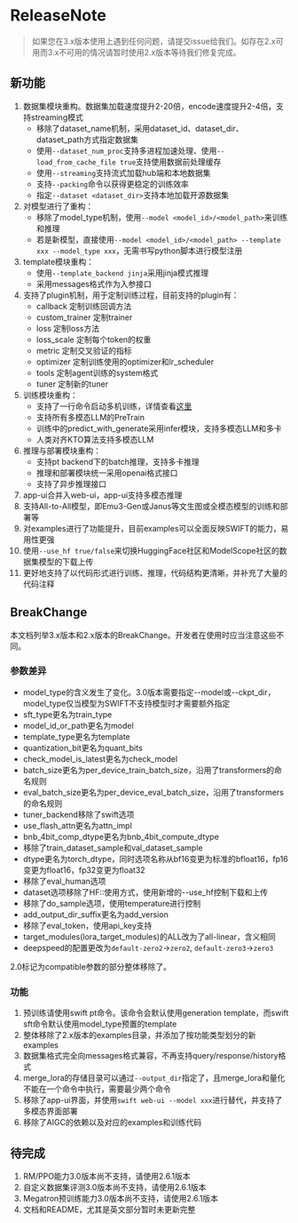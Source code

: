 # ReleaseNote

> 如果您在3.x版本使用上遇到任何问题，请提交issue给我们。如存在2.x可用而3.x不可用的情况请暂时使用2.x版本等待我们修复完成。

## 新功能

1. 数据集模块重构。数据集加载速度提升2-20倍，encode速度提升2-4倍，支持streaming模式
    - 移除了dataset_name机制，采用dataset_id、dataset_dir、dataset_path方式指定数据集
    - 使用`--dataset_num_proc`支持多进程加速处理、使用`--load_from_cache_file true`支持使用数据前处理缓存
    - 使用`--streaming`支持流式加载hub端和本地数据集
    - 支持`--packing`命令以获得更稳定的训练效率
    - 指定`--dataset <dataset_dir>`支持本地加载开源数据集
2. 对模型进行了重构：
    - 移除了model_type机制，使用`--model <model_id>/<model_path>`来训练和推理
    - 若是新模型，直接使用`--model <model_id>/<model_path> --template xxx --model_type xxx`，无需书写python脚本进行模型注册
3. template模块重构：
    - 使用`--template_backend jinja`采用jinja模式推理
    - 采用messages格式作为入参接口
4. 支持了plugin机制，用于定制训练过程，目前支持的plugin有：
    - callback 定制训练回调方法
    - custom_trainer 定制trainer
    - loss 定制loss方法
    - loss_scale 定制每个token的权重
    - metric 定制交叉验证的指标
    - optimizer 定制训练使用的optimizer和lr_scheduler
    - tools 定制agent训练的system格式
    - tuner 定制新的tuner
4. 训练模块重构：
    - 支持了一行命令启动多机训练，详情查看[这里](https://github.com/modelscope/ms-swift/tree/main/examples/train/multi-node/deepspeed/README.md)
    - 支持所有多模态LLM的PreTrain
    - 训练中的predict_with_generate采用infer模块，支持多模态LLM和多卡
    - 人类对齐KTO算法支持多模态LLM
5. 推理与部署模块重构：
    - 支持pt backend下的batch推理，支持多卡推理
    - 推理和部署模块统一采用openai格式接口
    - 支持了异步推理接口
6. app-ui合并入web-ui，app-ui支持多模态推理
7. 支持All-to-All模型，即Emu3-Gen或Janus等文生图或全模态模型的训练和部署等
8. 对examples进行了功能提升，目前examples可以全面反映SWIFT的能力，易用性更强
9. 使用`--use_hf true/false`来切换HuggingFace社区和ModelScope社区的数据集模型的下载上传
10. 更好地支持了以代码形式进行训练、推理，代码结构更清晰，并补充了大量的代码注释


## BreakChange

本文档列举3.x版本和2.x版本的BreakChange。开发者在使用时应当注意这些不同。

### 参数差异

- model_type的含义发生了变化。3.0版本需要指定--model或--ckpt_dir，model_type仅当模型为SWIFT不支持模型时才需要额外指定
- sft_type更名为train_type
- model_id_or_path更名为model
- template_type更名为template
- quantization_bit更名为quant_bits
- check_model_is_latest更名为check_model
- batch_size更名为per_device_train_batch_size，沿用了transformers的命名规则
- eval_batch_size更名为per_device_eval_batch_size，沿用了transformers的命名规则
- tuner_backend移除了swift选项
- use_flash_attn更名为attn_impl
- bnb_4bit_comp_dtype更名为bnb_4bit_compute_dtype
- 移除了train_dataset_sample和val_dataset_sample
- dtype更名为torch_dtype，同时选项名称从bf16变更为标准的bfloat16，fp16变更为float16，fp32变更为float32
- 移除了eval_human选项
- dataset选项移除了HF::使用方式，使用新增的--use_hf控制下载和上传
- 移除了do_sample选项，使用temperature进行控制
- add_output_dir_suffix更名为add_version
- 移除了eval_token，使用api_key支持
- target_modules(lora_target_modules)的ALL改为了all-linear，含义相同
- deepspeed的配置更改为`default-zero2`->`zero2`, `default-zero3`->`zero3`

2.0标记为compatible参数的部分整体移除了。

### 功能

1. 预训练请使用swift pt命令。该命令会默认使用generation template，而swift sft命令默认使用model_type预置的template
2. 整体移除了2.x版本的examples目录，并添加了按功能类型划分的新examples
3. 数据集格式完全向messages格式兼容，不再支持query/response/history格式
4. merge_lora的存储目录可以通过`--output_dir`指定了，且merge_lora和量化不能在一个命令中执行，需要最少两个命令
5. 移除了app-ui界面，并使用`swift web-ui --model xxx`进行替代，并支持了多模态界面部署
6. 移除了AIGC的依赖以及对应的examples和训练代码

## 待完成

1. RM/PPO能力3.0版本尚不支持，请使用2.6.1版本
2. 自定义数据集评测3.0版本尚不支持，请使用2.6.1版本
3. Megatron预训练能力3.0版本尚不支持，请使用2.6.1版本
4. 文档和README，尤其是英文部分暂时未更新完整
